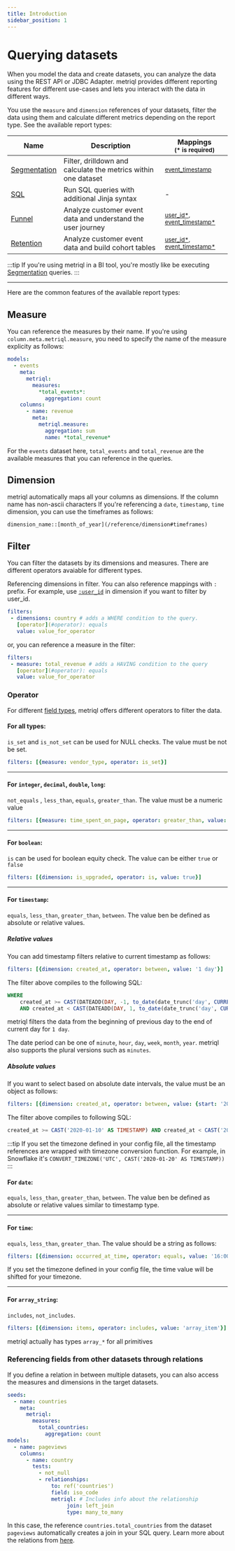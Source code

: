 ```yaml
---
title: Introduction
sidebar_position: 1
---
```


# Querying datasets

When you model the data and create datasets, you can analyze the data using the REST API or JDBC Adapter. metriql provides different reporting features for different use-cases and lets you interact with the data in different ways.

You use the `measure` and `dimension` references of your datasets, filter the data using them and calculate different metrics depending on the report type. See the available report types:

| Name | Description | Mappings <br /><sub>(* is required)</sub> |
|-------------|-------------|-------------|
| [Segmentation](segmentation) | Filter, drilldown and calculate the metrics within one dataset | <sub>[event_timestamp](/reference/mapping#event_timestamp)</sub> |
| [SQL](sql) | Run SQL queries with additional Jinja syntax | - | 
| [Funnel](funnel) | Analyze customer event data and understand the user journey |  <sub>[user_id*](/reference/mapping#user_id), [event_timestamp*](/reference/mapping#event_timestamp)</sub> |
| [Retention](retention) | Analyze customer event data and build cohort tables | <sub>[user_id*](/reference/mapping#user_id), [event_timestamp*](/reference/mapping#event_timestamp) </sub> |


:::tip
If you're using metriql in a BI tool, you're mostly like be executing [Segmentation](segmentation) queries.
:::

---

Here are the common features of the available report types:

## Measure
You can reference the measures by their name. If you're using `column.meta.metriql.measure`, you need to specify the name of the measure explicity as follows:

```yml
models:
  - events
    meta:
      metriql:
        measures:
          *total_events*:
            aggregation: count
    columns:
      - name: revenue
        meta:
          metriql.measure:
            aggregation: sum
            name: *total_revenue*
```

For the `events` dataset here, `total_events` and `total_revenue` are the available measures that you can reference in the queries.

## Dimension

metriql automatically maps all your columns as dimensions. If the column name has non-ascii characters
If you're referencing a `date`, `timestamp`, `time` dimension, you can use the timeframes as follows:

```
dimension_name::[month_of_year](/reference/dimension#timeframes)
```


## Filter

You can filter the datasets by its dimensions and measures. There are different operators avaiable for different types.

Referencing dimensions in filter. You can also reference mappings with `:` prefix. For example, use [`:user_id`](/reference/mapping#user_id) in dimension if you want to filter by user_id.
```yml
filters: 
 - dimensions: country # adds a WHERE condition to the query.
   [operator](#operator): equals
   value: value_for_operator
```

or, you can reference a measure in the filter:
```yml
filters: 
 - measure: total_revenue # adds a HAVING condition to the query
   [operator](#operator): equals
   value: value_for_operator
```

### Operator

For different [field types](/reference/field#type), metriql offers different operators to filter the data.

#### For all types:

`is_set` and `is_not_set` can be used for NULL checks. The value must be not be set.

```yml
filters: [{measure: vendor_type, operator: is_set}]
```

---
#### For `integer`, `decimal`, `double`, `long`:

`not_equals` , `less_than`, `equals`, `greater_than`. The value must be a numeric value

```yml
filters: [{measure: time_spent_on_page, operator: greater_than, value: 10}]
```

---
#### For `boolean`:

`is` can be used for boolean equity check. The value can be either `true` or `false`

```yml
filters: [{dimension: is_upgraded, operator: is, value: true}]
```

---
#### For `timestamp`:

`equals`, `less_than`, `greater_than`, `between`. The value ben be defined as absolute or relative values.

##### Relative values

You can add timestamp filters relative to current timestamp as follows:

```yml
filters: [{dimension: created_at, operator: between, value: '1 day'}]
```

The filter above compiles to the following SQL:

```sql
WHERE 
    created_at >= CAST(DATEADD(DAY, -1, to_date(date_trunc('day', CURRENT_TIMESTAMP)) AS TIMESTAMP)) 
    AND created_at < CAST(DATEADD(DAY, 1, to_date(date_trunc('day', CURRENT_TIMESTAMP)) AS TIMESTAMP))
```

metriql filters the data from the beginning of previous day to the end of current day for `1 day`.

The date period can be one of `minute`, `hour`, `day`, `week`, `month`, `year`. metriql also supports the plural versions such as `minutes`.

##### Absolute values

If you want to select based on absolute date intervals, the value must be an object as follows:

```yml
filters: [{dimension: created_at, operator: between, value: {start: '2020-01-10', end: '2020-01-20'}}]
```

The filter above compiles to following SQL:

```sql
created_at >= CAST('2020-01-10' AS TIMESTAMP) AND created_at < CAST('2020-01-20' AS TIMESTAMP)
```

:::tip
If you set the timezone defined in your config file, all the timestamp references are wrapped with timezone conversion function. For example, in Snowflake it's `CONVERT_TIMEZONE('UTC', CAST('2020-01-20' AS TIMESTAMP))`
:::

#### For `date`:

`equals`, `less_than`, `greater_than`, `between`. The value ben be defined as absolute or relative values similar to timestamp type.

---
#### For `time`:

`equals`, `less_than`, `greater_than`. The value should be a string as follows:

```yml
filters: [{dimension: occurred_at_time, operator: equals, value: '16:00'}]
```

If you set the timezone defined in your config file, the time value will be shifted for your timezone.

---
#### For `array_string`:

`includes`, `not_includes`.

```yml
filters: [{dimension: items, operator: includes, value: 'array_item'}]
```

metriql actually has types `array_*` for all primitives

### Referencing fields from other datasets through relations

If you define a relation in between multiple datasets, you can also access the measures and dimensions in the target datasets.


```yml
seeds:
  - name: countries
    meta:
      metriql:
        measures:
          total_countries:
            aggregation: count
models:
  - name: pageviews
    columns:
      - name: country
        tests:
          - not_null
          - relationships:
              to: ref('countries')
              field: iso_code
              metriql: # Includes info about the relationship
                   join: left_join 
                   type: many_to_many
```

In this case, the reference `countries.total_countries` from the dataset `pageviews` automatically creates a join in your SQL query. Learn more about the relations from [here](/reference/relation).